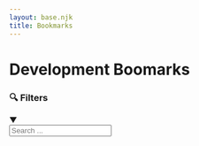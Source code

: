 ```yaml
---
layout: base.njk
title: Bookmarks
---
```


# Development Boomarks

<div class="filter-section">
    <div class="filter-toggle" onclick="toggleFilters()">
        <h3>🔍 Filters</h3>
        <span class="arrow">▼</span>
    </div>
    <div class="filter-content hidden" id="filterContent">
        <div class="search-box">
            <input type="text" id="searchInput" placeholder="Search ..." oninput="itemFilter.filterItems()">
        </div>
        <div class="tag-filters" id="tagFilters">
            <!-- Tags will be populated by JavaScript -->
        </div>
    </div>
</div>

<div class="bookmarks-grid" id="bookmarksGrid">
    <!-- Bookmarks will be populated by JavaScript -->
</div>

<div class="no-results" id="noResults" style="display: none;">
    No bookmarks found matching your criteria. 
</div>

<script src="/js/item-filter.js"></script>
<script src="/js/bookmarks-config.js"></script>
